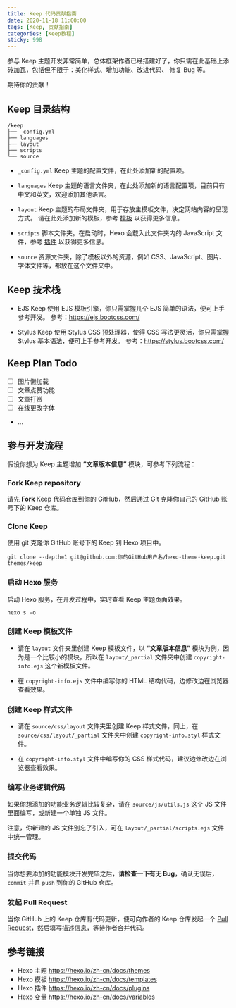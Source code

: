 ```yaml
---
title: Keep 代码贡献指南
date: 2020-11-18 11:00:00
tags: [Keep, 贡献指南]
categories: [Keep教程]
sticky: 998
---
```


参与 Keep 主题开发非常简单，总体框架作者已经搭建好了，你只需在此基础上添砖加瓦，包括但不限于：美化样式、增加功能、改进代码、 修复 Bug 等。

期待你的贡献！

<!-- more -->

## Keep 目录结构

```
/keep
├── _config.yml
├── languages
├── layout
├── scripts
└── source
```

- `_config.yml`
  Keep 主题的配置文件，在此处添加新的配置项。

- `languages`
  Keep 主题的语言文件夹，在此处添加新的语言配置项，目前只有中文和英文，欢迎添加其他语言。

- `layout`
  Keep 主题的布局文件夹，用于存放主模板文件，决定网站内容的呈现方式。
  请在此处添加新的模板，参考 [模板](https://hexo.io/zh-cn/docs/templates) 以获得更多信息。

- `scripts`
  脚本文件夹。在启动时，Hexo 会载入此文件夹内的 JavaScript 文件，参考 [插件](https://hexo.io/zh-cn/docs/plugins) 以获得更多信息。

- `source`
  资源文件夹，除了模板以外的资源，例如 CSS、JavaScript、图片、字体文件等，都放在这个文件夹中。

## Keep 技术栈

- EJS
  Keep 使用 EJS 模板引擎，你只需掌握几个 EJS 简单的语法，便可上手参考开发。
  参考：https://ejs.bootcss.com/

- Stylus
  Keep 使用 Stylus CSS 预处理器，使得 CSS 写法更灵活，你只需掌握 Stylus 基本语法，便可上手参考开发。
  参考：https://stylus.bootcss.com/

## Keep Plan Todo

- [ ] 图片懒加载
- [ ] 文章点赞功能
- [ ] 文章打赏
- [ ] 在线更改字体
- ...

## 参与开发流程

假设你想为 Keep 主题增加 **“文章版本信息”** 模块，可参考下列流程：

### Fork Keep repository

请先 **Fork** Keep 代码仓库到你的 GitHub，然后通过 Git 克隆你自己的 GitHub 账号下的 Keep 仓库。

### Clone Keep

使用 git 克隆你 GitHub 账号下的 Keep 到 Hexo 项目中。

```
git clone --depth=1 git@github.com:你的GitHub用户名/hexo-theme-keep.git themes/keep
```

### 启动 Hexo 服务

启动 Hexo 服务，在开发过程中，实时查看 Keep 主题页面效果。

```
hexo s -o
```

### 创建 Keep 模板文件

- 请在 `layout` 文件夹里创建 Keep 模板文件，以 **“文章版本信息”** 模块为例，因为是一个比较小的模块，所以在 `layout/_partial` 文件夹中创建 `copyright-info.ejs` 这个新模板文件。

- 在 `copyright-info.ejs` 文件中编写你的 HTML 结构代码，边修改边在浏览器查看效果。

### 创建 Keep 样式文件

- 请在 `source/css/layout` 文件夹里创建 Keep 样式文件，同上，在 `source/css/layout/_partial` 文件夹中创建 `copyright-info.styl` 样式文件。

- 在 `copyright-info.styl` 文件中编写你的 CSS 样式代码，建议边修改边在浏览器查看效果。

### 编写业务逻辑代码

如果你想添加的功能业务逻辑比较复杂，请在 `source/js/utils.js` 这个 JS 文件里面编写，或新建一个单独 JS 文件。

注意，你新建的 JS 文件别忘了引入，可在 `layout/_partial/scripts.ejs` 文件中统一管理。

### 提交代码

当你想要添加的功能模块开发完毕之后，**请检查一下有无 Bug**，确认无误后，`commit` 并且 `push` 到你的 GitHub 仓库。

### 发起 Pull Request

当你 GitHub 上的 Keep 仓库有代码更新，便可向作者的 Keep 仓库发起一个 [Pull Request](https://juejin.im/post/6844903856971710477)，然后填写描述信息，等待作者合并代码。

## 参考链接

- Hexo 主题 https://hexo.io/zh-cn/docs/themes
- Hexo 模板 https://hexo.io/zh-cn/docs/templates
- Hexo 插件 https://hexo.io/zh-cn/docs/plugins
- Hexo 变量 https://hexo.io/zh-cn/docs/variables


